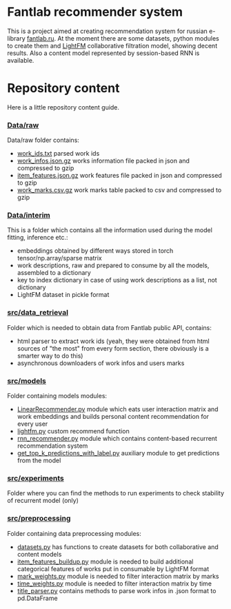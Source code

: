 # Fantlab recommender system
This is a project aimed at creating recommendation system for russian e-library [fantlab.ru](fantlab.ru). At the moment there are some datasets, python modules to create them and [LightFM](making.lyst.com/lightfm/docs/home.html) collaborative filtration model, showing decent results. Also a content model represented by session-based RNN is available.  

# Repository content

Here is a little repository content guide.

### [Data/raw](tree/main/data/raw)

Data/raw folder contains: 
- [work_ids.txt](github.com/yupopov/fantlab-recommender-system/blob/main/data/raw/work_ids.txt) parsed work ids
- [work_infos.json.gz](github.com/yupopov/fantlab-recommender-system/blob/main/data/raw/work_infos.json.gz) works information file packed in json and compressed to gzip
- [item_features.json.gz](github.com/yupopov/fantlab-recommender-system/blob/main/data/raw/item_features.json.gz) work features file packed in json and compressed to gzip
- [work_marks.csv.gz](github.com/yupopov/fantlab-recommender-system/blob/main/data/raw/work_marks.csv.gz) work marks table packed to csv and compressed to gzip  

### [Data/interim](github.com/yupopov/fantlab-recommender-system/tree/main/data/interim )

This is a folder which contains all the information used during the model fitting, inference etc.:
- embeddings obtained by different ways stored in torch tensor/np.array/sparse matrix
- work descriptions, raw and prepared to consume by all the models, assembled to a dictionary
- key to index dictionary in case of using work descriptions as a list, not dictionary
- LightFM dataset in pickle format

### [src/data_retrieval](github.com/yupopov/fantlab-recommender-system/tree/main/src/data_retrieval)

Folder which is needed to obtain data from Fantlab public API, contains:
- html parser to extract work ids (yeah, they were obtained from html sources of "the most" from every form section, there obviously is a smarter way to do this)
- asynchronous downloaders of work infos and users marks

### [src/models](github.com/yupopov/fantlab-recommender-system/tree/main/src/models)

Folder containing models modules:
- [LinearRecommender.py](github.com/yupopov/fantlab-recommender-system/blob/main/src/models/LinearRecommender.py) module which eats user interaction matrix and work embeddings and builds personal content recommendation for every user 
- [lightfm.py](github.com/yupopov/fantlab-recommender-system/blob/main/src/models/lightfm.py) custom recommend function 
- [rnn_recommender.py](github.com/yupopov/fantlab-recommender-system/blob/main/src/models/rnn_recommender.py) module which contains content-based recurrent recommendation system
- [get_top_k_predictions_with_label.py](github.com/yupopov/fantlab-recommender-system/blob/main/src/models/get_top_k_predictions_with_label.py) auxiliary module to get predictions from the model 

### [src/experiments](github.com/yupopov/fantlab-recommender-system/tree/main/src/experiments)
Folder where you can find the methods to run experiments to check stability of recurrent model (only)

### [src/preprocessing](github.com/yupopov/fantlab-recommender-system/tree/main/src/preprocessing)

Folder containing data preprocessing modules:
- [datasets.py](github.com/yupopov/fantlab-recommender-system/blob/main/src/preprocessing/datasets.py) has functions to create datasets for both collaborative and content models
- [item_features_buildup.py](github.com/yupopov/fantlab-recommender-system/blob/main/src/preprocessing/item_features_buildup.py) module is needed to build additional categorical features of works put in consumable by LightFM format
- [mark_weights.py](github.com/yupopov/fantlab-recommender-system/blob/main/src/preprocessing/mark_weights.py) module is needed to filter interaction matrix by marks
- [time_weights.py](github.com/yupopov/fantlab-recommender-system/blob/main/src/preprocessing/time_weights.py) module is needed to filter interaction matrix by time
- [title_parser.py](github.com/yupopov/fantlab-recommender-system/blob/main/src/preprocessing/title_parser.py) contains methods to parse work infos in .json format to pd.DataFrame